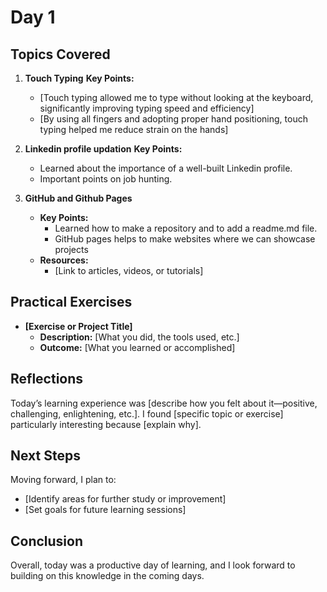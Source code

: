 # Day 1
## Topics Covered
1. **Touch Typing**
    **Key Points:**
     * [Touch typing allowed me to type without looking at the keyboard, significantly improving typing speed and efficiency]
     * [By using all fingers and adopting proper hand positioning, touch typing helped me reduce strain on the hands]

2. **Linkedin profile updation**
    **Key Points:**
     * Learned about the importance of a well-built Linkedin profile.
     * Important points on job hunting.

3. **GitHub and Github Pages**
   - **Key Points:**
     - Learned how to make a repository and to add a readme.md file.
     - GitHub pages helps to make websites where we can showcase projects
   - **Resources:**
     - [Link to articles, videos, or tutorials]

## Practical Exercises
- **[Exercise or Project Title]**
  - **Description:** [What you did, the tools used, etc.]
  - **Outcome:** [What you learned or accomplished]

## Reflections
Today’s learning experience was [describe how you felt about it—positive, challenging, enlightening, etc.]. I found [specific topic or exercise] particularly interesting because [explain why].

## Next Steps
Moving forward, I plan to:
- [Identify areas for further study or improvement]
- [Set goals for future learning sessions]

## Conclusion
Overall, today was a productive day of learning, and I look forward to building on this knowledge in the coming days.
